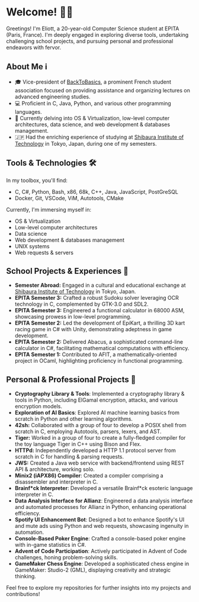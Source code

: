 # Welcome! 👋🌐

Greetings! I'm Eliott, a 20-year-old Computer Science student at EPITA (Paris, France). I'm deeply engaged in exploring diverse tools, undertaking challenging school projects, and pursuing personal and professional endeavors with fervor.

## About Me ℹ️

- 🎓 Vice-president of [BackToBasics](https://www.linkedin.com/company/backtobasicsepita), a prominent French student association focused on providing assistance and organizing lectures on advanced engineering studies.
- 💻 Proficient in C, Java, Python, and various other programming languages.
- 🌱 Currently delving into OS & Virtualization, low-level computer architectures, data science, and web development & databases management.
- 🇯🇵 Had the enriching experience of studying at [Shibaura Institute of Technology](https://www.shibaura-it.ac.jp/en/) in Tokyo, Japan, during one of my semesters.

## Tools & Technologies 🛠️

In my toolbox, you'll find:
- C, C#, Python, Bash, x86, 68k, C++, Java, JavaScript, PostGreSQL
- Docker, Git, VSCode, ViM, Autotools, CMake

Currently, I'm immersing myself in:
- OS & Virtualization
- Low-level computer architectures
- Data science
- Web development & databases management
- UNIX systems
- Web requests & servers

## School Projects & Experiences 🎒
- **Semester Abroad:** Engaged in a cultural and educational exchange at [Shibaura Institute of Technology](https://www.shibaura-it.ac.jp/en/) in Tokyo, Japan.
- **EPITA Semester 3:** Crafted a robust Sudoku solver leveraging OCR technology in C, complemented by GTK-3.0 and SDL2.
- **EPITA Semester 3:** Engineered a functional calculator in 68000 ASM, showcasing prowess in low-level programming.
- **EPITA Semester 2:** Led the development of EpiKart, a thrilling 3D kart racing game in C# with Unity, demonstrating adeptness in game development.
- **EPITA Semester 2:** Delivered Abacus, a sophisticated command-line calculator in C#, facilitating mathematical computations with efficiency.
- **EPITA Semester 1:** Contributed to AFIT, a mathematically-oriented project in OCaml, highlighting proficiency in functional programming.

## Personal & Professional Projects 🚀
- **Cryptography Library & Tools**: Implemented a cryptography library & tools in Python, including ElGamal encryption, attacks, and various encryption models.
- **Exploration of AI Basics**: Explored AI machine learning basics from scratch in Python and other learning algorithms.
- **42sh:** Collaborated with a group of four to develop a POSIX shell from scratch in C, employing Autotools, parsers, lexers, and AST.
- **Tiger:** Worked in a group of four to create a fully-fledged compiler for the toy language Tiger in C++ using Bison and Flex.
- **HTTPd:** Independently developed a HTTP 1.1 protocol server from scratch in C for handling & parsing requests.
- **JWS:** Created a Java web service with backend/frontend using REST API & architecture, working solo.
- **Minix2 (iAPX86) Compiler**: Created a compiler comprising a disassembler and interpreter in C.
- **Brainf\*ck Interpreter**: Developed a versatile Brainf\*ck esoteric language interpreter in C.
- **Data Analysis Interface for Allianz**: Engineered a data analysis interface and automated processes for Allianz in Python, enhancing operational efficiency.
- **Spotify UI Enhancement Bot**: Designed a bot to enhance Spotify's UI and mute ads using Python and web requests, showcasing ingenuity in automation.
- **Console-Based Poker Engine**: Crafted a console-based poker engine with in-game statistics in C#.
- **Advent of Code Participation**: Actively participated in Advent of Code challenges, honing problem-solving skills.
- **GameMaker Chess Engine**: Developed a sophisticated chess engine in GameMaker: Studio-2 (GML), displaying creativity and strategic thinking.

Feel free to explore my repositories for further insights into my projects and contributions!
